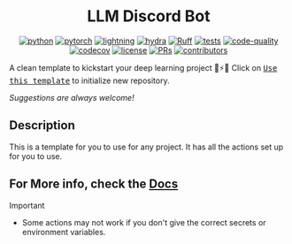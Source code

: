 <center>

# LLM Discord Bot

[![python](https://img.shields.io/badge/-Python_3.8_%7C_3.9_%7C_3.10%7C_3.11-blue?logo=python&logoColor=white)](https://github.com/pre-commit/pre-commit)
[![pytorch](https://img.shields.io/badge/PyTorch_2.0+-ee4c2c?logo=pytorch&logoColor=white)](https://pytorch.org/get-started/locally/)
[![lightning](https://img.shields.io/badge/-Lightning_2.0+-792ee5?logo=pytorchlightning&logoColor=white)](https://pytorchlightning.ai/)
[![hydra](https://img.shields.io/badge/Config-Hydra_1.3-89b8cd)](https://hydra.cc/)
[![Ruff](https://img.shields.io/endpoint?url=https://raw.githubusercontent.com/astral-sh/ruff/main/assets/badge/v2.json)](https://github.com/astral-sh/ruff)
[![tests](https://github.com/Mai0313/llm_discord_bot/actions/workflows/test.yml/badge.svg)](https://github.com/Mai0313/llm_discord_bot/actions/workflows/test.yml)
[![code-quality](https://github.com/Mai0313/llm_discord_bot/actions/workflows/code-quality-check.yml/badge.svg)](https://github.com/Mai0313/llm_discord_bot/actions/workflows/code-quality-check.yml)
[![codecov](https://codecov.io/gh/Mai0313/llm_discord_bot/branch/master/graph/badge.svg)](https://codecov.io/gh/Mai0313/llm_discord_bot)
[![license](https://img.shields.io/badge/License-MIT-green.svg?labelColor=gray)](https://github.com/Mai0313/llm_discord_bot/tree/master?tab=License-1-ov-file)
[![PRs](https://img.shields.io/badge/PRs-welcome-brightgreen.svg)](https://github.com/Mai0313/llm_discord_bot/pulls)
[![contributors](https://img.shields.io/github/contributors/Mai0313/llm_discord_bot.svg)](https://github.com/Mai0313/llm_discord_bot/graphs/contributors)

</center>

A clean template to kickstart your deep learning project 🚀⚡🔥
Click on [<kbd>Use this template</kbd>](https://github.com/Mai0313/llm_discord_bot/generate) to initialize new repository.

_Suggestions are always welcome!_

## Description

This is a template for you to use for any project. It has all the actions set up for you to use.

## For More info, check the [Docs](https://mai0313.github.io/llm_discord_bot/)

> [!IMPORTANT]
>
> - Some actions may not work if you don't give the correct secrets or environment variables.
